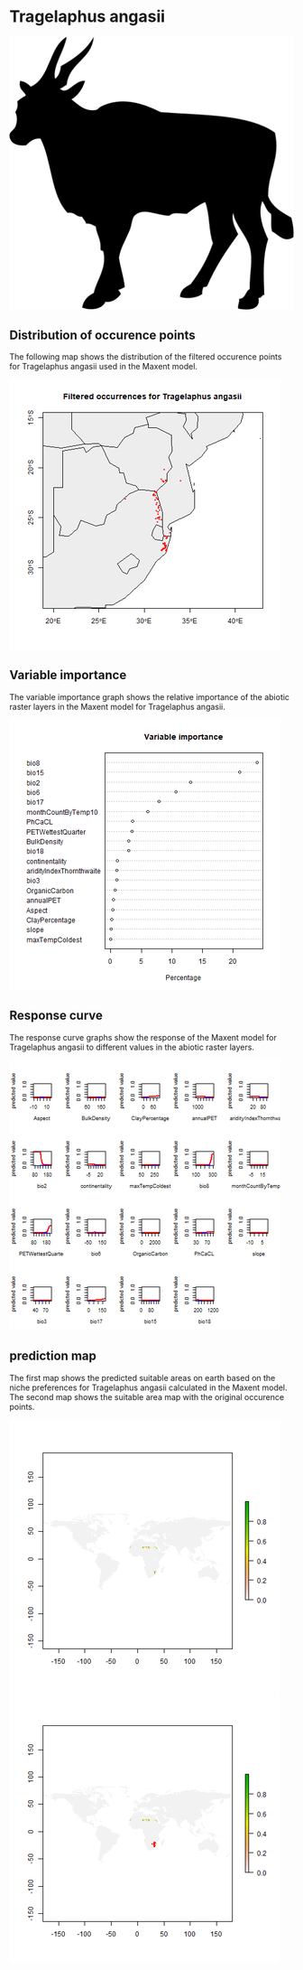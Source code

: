 # Tragelaphus angasii 

![](image_taxa.png) 

## Distribution of occurence points 
The following map shows the distribution of the filtered occurence points for Tragelaphus angasii used in the Maxent model. 

![](occurrences.png)
    
## Variable importance 
The variable importance graph shows the relative importance of the abiotic raster layers in the  Maxent model for Tragelaphus angasii. 

![](valid_maxent_variable_importance.png)
    
## Response curve 
The response curve graphs show the response of the Maxent model for Tragelaphus angasii to different values in the abiotic raster layers. 

![](valid_maxent_response_curve.png)
    
## prediction map 
The first map shows the predicted suitable areas on earth based on the niche preferences for Tragelaphus angasii calculated in the Maxent model. The second map shows the suitable area map with the original occurence points.

![](prediction_map.png)
![](prediction_occurence_map.png)
    
